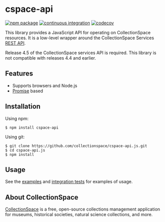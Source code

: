 # cspace-api


[![npm package](https://img.shields.io/npm/v/cspace-api.svg)](https://www.npmjs.com/package/cspace-api)
[![continuous integration](https://github.com/collectionspace/cspace-api.js/actions/workflows/ci-js.yml/badge.svg?branch=master&event=push)](https://github.com/collectionspace/cspace-api.js/actions/workflows/ci-js.yml)
[![codecov](https://codecov.io/github/collectionspace/cspace-api.js/branch/master/graph/badge.svg?token=QOAVLJLF23)](https://app.codecov.io/github/collectionspace/cspace-api.js)

This library provides a JavaScript API for operating on CollectionSpace resources. It is a low-level wrapper around the CollectionSpace Services [REST API](https://wiki.collectionspace.org/display/collectionspace/Common+Services+REST+API+documentation).

Release 4.5 of the CollectionSpace services API is required. This library is not compatible with releases 4.4 and earlier.

## Features

- Supports browsers and Node.js
- [Promise](http://www.html5rocks.com/en/tutorials/es6/promises/) based

## Installation

Using npm:

```
$ npm install cspace-api
```

Using git:

```
$ git clone https://github.com/collectionspace/cspace-api.js.git
$ cd cspace-api.js
$ npm install
```

## Usage

See the [examples](https://github.com/collectionspace/cspace-api.js/tree/master/examples) and [integration tests](https://github.com/collectionspace/cspace-api.js/tree/master/test/integration) for examples of usage.

## About CollectionSpace

[CollectionSpace](http://www.collectionspace.org/) is a free, open-source collections management application for museums, historical societies, natural science collections, and more.
